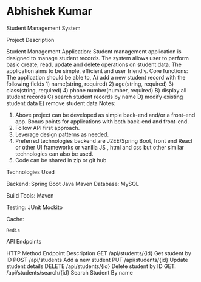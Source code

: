 # Abhishek Kumar

Student Management System

Project Description

Student Management Application:
Student management application is designed to manage student records. The
system allows user to perform basic create, read, update and delete operations on
student data. The application aims to be simple, efficient and user friendly.
Core functions:
The application should be able to,
	A) add a new student record with the following fields
		1) name(string, required)
		2) age(string, required)
		3) class(string, required)
		4) phone number(number, required)
	B) display all student records
	C) search student records by name
	D) modify existing student data
	E) remove student data
Notes:
1. Above project can be developed as simple back-end and/or a front-end app.
Bonus points for applications with both back-end and front-end.
2. Follow API first approach.
3. Leverage design patterns as needed.
4. Preferred technologies backend are J2EE/Spring Boot, front end React or
other UI frameworks or vanilla JS , html and css but other similar
technologies can also be used.
5. Code can be shared in zip or git hub

Technologies Used

Backend:
	Spring Boot
	Java
	Maven
Database:
	MySQL

Build Tools:
	Maven

Testing:
	JUnit
	Mockito

Cache:

	Redis

API Endpoints


HTTP Method	Endpoint	  Description
GET	/api/students/{id}	  Get student by ID
POST	/api/students	          Add a new student
PUT	/api/students/{id}	  Update student details
DELETE	/api/students/{id}	  Delete student by ID
GET.    /api/students/search/{id} Search Student By name


